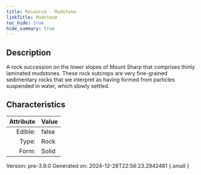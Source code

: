 ```yaml
---
title: Resource - Mudstone
linkTitle: Mudstone
toc_hide: true
hide_summary: true
---
```


## Description
&#10;  &#9; A rock succession on the lower slopes of Mount Sharp that comprises thinly laminated mudstones. &#10;  &#9; These rock outcrops are very fine-grained sedimentary rocks that we interpret as having formed &#10;  &#9; from particles suspended in water, which slowly settled. &#10;&#9;

## Characteristics

| Attribute      | Value |
|--------:|:------|
|Edible:|false|
|Type:|Rock|
|Form:|Solid|
 



    

Version: pre-3.9.0 Generated on: 2024-12-28T22:56:23.2942481
{.small }
